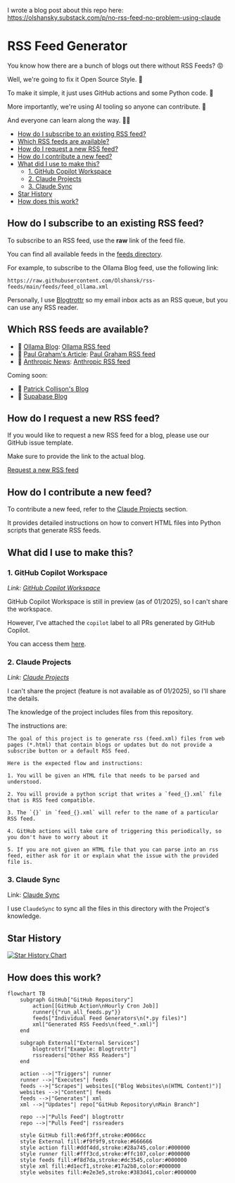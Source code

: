 I wrote a blog post about this repo here: https://olshansky.substack.com/p/no-rss-feed-no-problem-using-claude

# RSS Feed Generator <!-- omit in toc -->

You know how there are a bunch of blogs out there without RSS Feeds? 😡

Well, we're going to fix it Open Source Style. 🙌

To make it simple, it just uses GitHub actions and some Python code. 🐍

More importantly, we're using AI tooling so anyone can contribute. 🤖

And everyone can learn along the way. 🧑‍🎓

- [How do I subscribe to an existing RSS feed?](#how-do-i-subscribe-to-an-existing-rss-feed)
- [Which RSS feeds are available?](#which-rss-feeds-are-available)
- [How do I request a new RSS feed?](#how-do-i-request-a-new-rss-feed)
- [How do I contribute a new feed?](#how-do-i-contribute-a-new-feed)
- [What did I use to make this?](#what-did-i-use-to-make-this)
  - [1. GitHub Copilot Workspace](#1-github-copilot-workspace)
  - [2. Claude Projects](#2-claude-projects)
  - [3. Claude Sync](#3-claude-sync)
- [Star History](#star-history)
- [How does this work?](#how-does-this-work)

## How do I subscribe to an existing RSS feed?

To subscribe to an RSS feed, use the **raw** link of the feed file.

You can find all available feeds in the [feeds directory](./feeds).

For example, to subscribe to the Ollama Blog feed, use the following link:

```url
https://raw.githubusercontent.com/Olshansk/rss-feeds/main/feeds/feed_ollama.xml
```

Personally, I use [Blogtrottr](https://blogtrottr.com/) so my email inbox acts
as an RSS queue, but you can use any RSS reader.

## Which RSS feeds are available?

- 🦙 [Ollama Blog](https://ollama.com/blog): [Ollama RSS feed](https://raw.githubusercontent.com/Olshansk/rss-feeds/refs/heads/main/feeds/feed_ollama.xml)
- 👨 [Paul Graham's Article](https://www.paulgraham.com/articles.html): [Paul Graham RSS feed](https://raw.githubusercontent.com/Olshansk/rss-feeds/refs/heads/main/feeds/feed_paulgraham.xml)
- 🤖 [Anthropic News](https://www.anthropic.com/news): [Anthropic RSS feed](https://raw.githubusercontent.com/Olshansk/rss-feeds/refs/heads/main/feeds/feed_anthropic.xml)

Coming soon:

- 👨 [Patrick Collison's Blog](https://patrickcollison.com/culture)
- 💽 [Supabase Blog](https://supabase.com/blog)

## How do I request a new RSS feed?

If you would like to request a new RSS feed for a blog, please use our GitHub issue template.

Make sure to provide the link to the actual blog.

[Request a new RSS feed](https://github.com/Olshansk/rss-feeds/issues/new?template=request_rss_feed.md)

## How do I contribute a new feed?

To contribute a new feed, refer to the [Claude Projects](#claude-projects) section.

It provides detailed instructions on how to convert HTML files into Python scripts that generate RSS feeds.

## What did I use to make this?

### 1. GitHub Copilot Workspace

_Link: [GitHub Copilot Workspace](https://copilot-workspace.githubnext.com/)_

GitHub Copilot Workspace is still in preview (as of 01/2025), so I can't share the workspace.

However, I've attached the `copilot` label to all PRs generated by GitHub Copilot.

You can access them [here](https://github.com/Olshansk/rss-feeds/pulls?q=label%3Acopilot+).

### 2. Claude Projects

_Link: [Claude Projects](https://support.anthropic.com/en/articles/9517075-what-are-projects)_

I can't share the project (feature is not available as of 01/2025), so I'll share the details.

The knowledge of the project includes files from this repository.

The instructions are:

```text
The goal of this project is to generate rss (feed.xml) files from web pages (*.html) that contain blogs or updates but do not provide a subscribe button or a default RSS feed.

Here is the expected flow and instructions:

1. You will be given an HTML file that needs to be parsed and understood.

2. You will provide a python script that writes a `feed_{}.xml` file that is RSS feed compatible.

3. The `{}` in `feed_{}.xml` will refer to the name of a particular RSS feed.

4. GitHub actions will take care of triggering this periodically, so you don't have to worry about it

5. If you are not given an HTML file that you can parse into an rss feed, either ask for it or explain what the issue with the provided file is.
```

### 3. Claude Sync

Link: [Claude Sync](https://github.com/jahwag/ClaudeSync?tab=readme-ov-files)

I use `ClaudeSync` to sync all the files in this directory with the Project's knowledge.

## Star History

[![Star History Chart](https://api.star-history.com/svg?repos=Olshansk/rss-feeds&type=Date)](https://star-history.com/#Olshansk/rss-feeds&Date)

## How does this work?

```mermaid
flowchart TB
    subgraph GitHub["GitHub Repository"]
        action[[GitHub Action\nHourly Cron Job]]
        runner{{"run_all_feeds.py"}}
        feeds["Individual Feed Generators\n(*.py files)"]
        xml["Generated RSS Feeds\n(feed_*.xml)"]
    end

    subgraph External["External Services"]
        blogtrottr["Example: Blogtrottr"]
        rssreaders["Other RSS Readers"]
    end

    action -->|"Triggers"| runner
    runner -->|"Executes"| feeds
    feeds -->|"Scrapes"| websites[("Blog Websites\n(HTML Content)")]
    websites -->|"Content"| feeds
    feeds -->|"Generates"| xml
    xml -->|"Updates"| repo["GitHub Repository\nMain Branch"]

    repo -->|"Pulls Feed"| blogtrottr
    repo -->|"Pulls Feed"| rssreaders

    style GitHub fill:#e6f3ff,stroke:#0066cc
    style External fill:#f9f9f9,stroke:#666666
    style action fill:#ddf4dd,stroke:#28a745,color:#000000
    style runner fill:#fff3cd,stroke:#ffc107,color:#000000
    style feeds fill:#f8d7da,stroke:#dc3545,color:#000000
    style xml fill:#d1ecf1,stroke:#17a2b8,color:#000000
    style websites fill:#e2e3e5,stroke:#383d41,color:#000000
```
